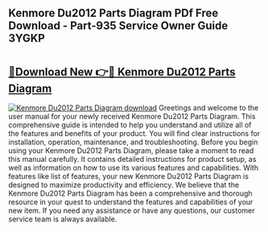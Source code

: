 ## Kenmore Du2012 Parts Diagram PDf Free Download - Part-935 Service Owner Guide 3YGKP

# <h2><a href="http://dfpwsf.blite.top/?on=Kenmore+Du2012+Parts+Diagram">🔗Download New 👉🔴 Kenmore Du2012 Parts Diagram</a></h2>

[![Kenmore Du2012 Parts Diagram download](https://i.imgur.com/lujVjoI.png)](http://dfpwsf.blite.top/?on=Kenmore+Du2012+Parts+Diagram)
Greetings and welcome to the user manual for your newly received Kenmore Du2012 Parts Diagram. This comprehensive guide is intended to help you understand and utilize all of the features and benefits of your product. You will find clear instructions for installation, operation, maintenance, and troubleshooting. Before you begin using your Kenmore Du2012 Parts Diagram, please take a moment to read this manual carefully. It contains detailed instructions for product setup, as well as information on how to use its various features and capabilities. With features like list of features, your new Kenmore Du2012 Parts Diagram is designed to maximize productivity and efficiency. We believe that the Kenmore Du2012 Parts Diagram has been a comprehensive and thorough resource in your quest to understand the features and capabilities of your new item. If you need any assistance or have any questions, our customer service team is always available.
